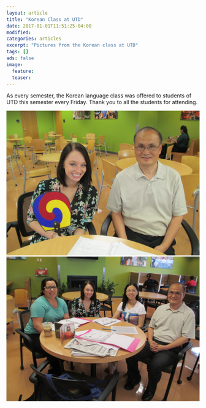 ```yaml
---
layout: article
title: "Korean Class at UTD"
date: 2017-01-01T11:51:25-04:00
modified:
categories: articles
excerpt: "Pictures from the Korean class at UTD"
tags: []
ads: false
image:
  feature:
  teaser:
---
```


As every semester, the Korean language class was offered to students of UTD this
semester every Friday. Thank you to all the students for attending.

![Class](/images/korean_class/korean_class_1.jpg)
![Class](/images/korean_class/korean_class_2.jpg)
